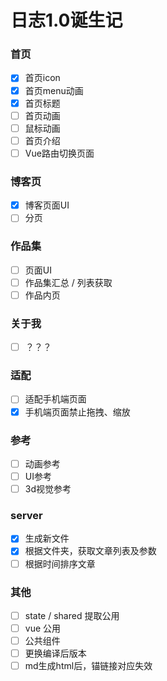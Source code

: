 # 日志1.0诞生记


### 首页
- [x] 首页icon
- [x] 首页menu动画
- [x] 首页标题
- [ ] 首页动画
- [ ] 鼠标动画
- [ ] 首页介绍
- [ ] Vue路由切换页面

### 博客页
- [x] 博客页面UI
- [ ] 分页

### 作品集
- [ ] 页面UI
- [ ] 作品集汇总 / 列表获取
- [ ] 作品内页

### 关于我
- [ ] ？？？

### 适配
- [ ] 适配手机端页面
- [x] 手机端页面禁止拖拽、缩放

### 参考
- [ ] 动画参考
- [ ] UI参考
- [ ] 3d视觉参考

### server
- [x] 生成新文件
- [x] 根据文件夹，获取文章列表及参数
- [ ] 根据时间排序文章

### 其他
- [ ] state / shared 提取公用
- [ ] vue 公用
- [ ] 公共组件
- [ ] 更换编译后版本
- [ ] md生成html后，锚链接对应失效